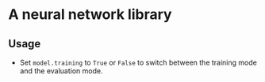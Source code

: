 # A neural network library

## Usage

- Set `model.training` to `True` or `False` to switch between the training mode and the evaluation mode.
